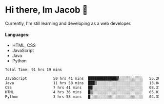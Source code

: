 # Hi there, Im Jacob 👋
Currently, I'm still learning and developing as a web developer.

#### Languages:
- HTML, CSS
- JavaScript
- Java
- Python

<!--START_SECTION:waka-->

```txt
Total Time: 91 hrs 19 mins

JavaScript            50 hrs 41 mins  █████████████▓░░░░░░░░░░░   55.20 %
Java                  11 hrs 58 mins  ███▒░░░░░░░░░░░░░░░░░░░░░   13.04 %
CSS                   7 hrs 41 mins   ██░░░░░░░░░░░░░░░░░░░░░░░   08.37 %
HTML                  4 hrs 36 mins   █▒░░░░░░░░░░░░░░░░░░░░░░░   05.01 %
Python                3 hrs 58 mins   █░░░░░░░░░░░░░░░░░░░░░░░░   04.33 %
```

<!--END_SECTION:waka-->
